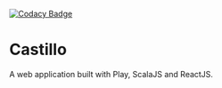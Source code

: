 [![Codacy Badge](https://www.codacy.com/project/badge/d70f95fd68a44c23a9e6fca0d3c0ac9f)](https://www.codacy.com/public/andreas_3098/castillo_2)

# Castillo

A web application built with Play, ScalaJS and ReactJS.
